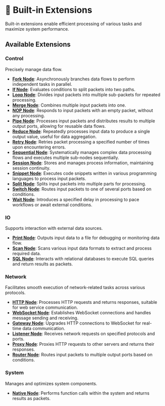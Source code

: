 # 🔧 Built-in Extensions

Built-in extensions enable efficient processing of various tasks and maximize system performance.

## Available Extensions

### **Control**

Precisely manage data flow.

- **[Fork Node](./docs/fork_node.md)**: Asynchronously branches data flows to perform independent tasks in parallel.
- **[If Node](./docs/if_node.md)**: Evaluates conditions to split packets into two paths.
- **[Loop Node](./docs/loop_node.md)**: Divides input packets into multiple sub-packets for repeated processing.
- **[Merge Node](./docs/merge_node.md)**: Combines multiple input packets into one.
- **[NOP Node](./docs/nop_node.md)**: Responds to input packets with an empty packet, without any processing.
- **[Pipe Node](./docs/pipe_node.md)**: Processes input packets and distributes results to multiple output ports, allowing for reusable data flows.
- **[Reduce Node](./docs/reduce_node.md)**: Repeatedly processes input data to produce a single output value, useful for data aggregation.
- **[Retry Node](./docs/retry_node.md)**: Retries packet processing a specified number of times upon encountering errors.
- **[Sequential Node](./docs/sequential_node.md)**: Systematically manages complex data processing flows and executes multiple sub-nodes sequentially.
- **[Session Node](./docs/session_node.md)**: Stores and manages process information, maintaining session continuity.
- **[Snippet Node](./docs/snippet_node.md)**: Executes code snippets written in various programming languages to process input packets.
- **[Split Node](./docs/split_node.md)**: Splits input packets into multiple parts for processing.
- **[Switch Node](./docs/switch_node.md)**: Routes input packets to one of several ports based on conditions.
- **[Wait Node](./docs/wait_node.md)**: Introduces a specified delay in processing to pace workflows or await external conditions.

### **IO**

Supports interaction with external data sources.

- **[Print Node](./docs/print_node.md)**: Outputs input data to a file for debugging or monitoring data flow.
- **[Scan Node](./docs/scan_node.md)**: Scans various input data formats to extract and process required data.
- **[SQL Node](./docs/sql_node.md)**: Interacts with relational databases to execute SQL queries and return results as packets.

### **Network**

Facilitates smooth execution of network-related tasks across various protocols.

- **[HTTP Node](./docs/http_node.md)**: Processes HTTP requests and returns responses, suitable for web service communication.
- **[WebSocket Node](./docs/websocket_node.md)**: Establishes WebSocket connections and handles message sending and receiving.
- **[Gateway Node](./docs/gateway_node.md)**: Upgrades HTTP connections to WebSocket for real-time data communication.
- **[Listener Node](./docs/listener_node.md)**: Receives network requests on specified protocols and ports.
- **[Proxy Node](./docs/proxy_node.md)**: Proxies HTTP requests to other servers and returns their responses.
- **[Router Node](./docs/router_node.md)**: Routes input packets to multiple output ports based on conditions.

### **System**

Manages and optimizes system components.

- **[Native Node](./docs/native_node.md)**: Performs function calls within the system and returns results as packets.
